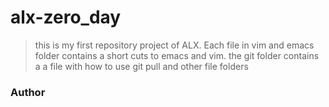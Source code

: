 # alx-zero_day
> this is my first repository project of ALX. Each file in vim and emacs folder contains a short cuts to emacs and vim. the git folder contains a
> a file with how to use git pull and other file folders
### Author

